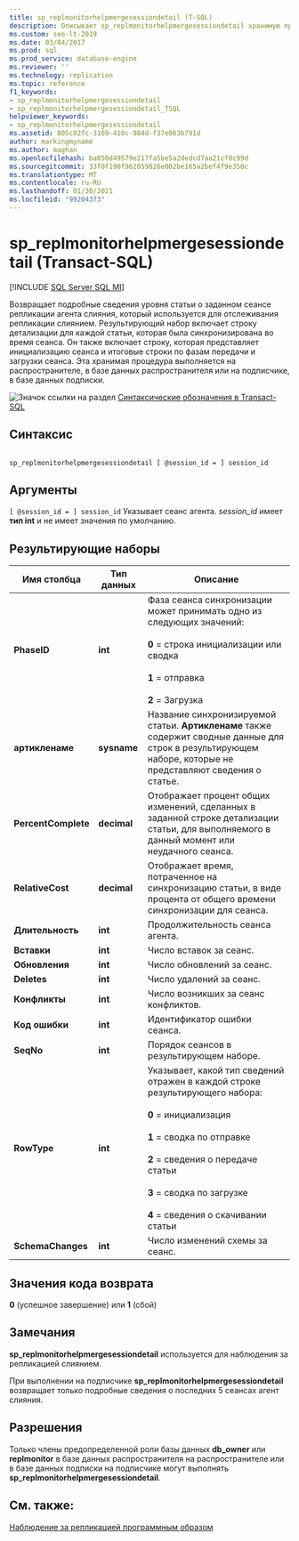 ```yaml
---
title: sp_replmonitorhelpmergesessiondetail (T-SQL)
description: Описывает sp_replmonitorhelpmergesessiondetail хранимую процедуру, которая возвращает подробные сведения об определенном сеансе репликации агент слияния.
ms.custom: seo-lt-2019
ms.date: 03/04/2017
ms.prod: sql
ms.prod_service: database-engine
ms.reviewer: ''
ms.technology: replication
ms.topic: reference
f1_keywords:
- sp_replmonitorhelpmergesessiondetail
- sp_replmonitorhelpmergesessiondetail_TSQL
helpviewer_keywords:
- sp_replmonitorhelpmergesessiondetail
ms.assetid: 805c92fc-3169-410c-984d-f37e063b791d
author: markingmyname
ms.author: maghan
ms.openlocfilehash: ba050d49579e217fa5be5a2dedcd7aa21cf0c99d
ms.sourcegitcommit: 33f0f190f962059826e002be165a2bef4f9e350c
ms.translationtype: MT
ms.contentlocale: ru-RU
ms.lasthandoff: 01/30/2021
ms.locfileid: "99204373"
---
```

# <a name="sp_replmonitorhelpmergesessiondetail-transact-sql"></a>sp_replmonitorhelpmergesessiondetail (Transact-SQL)
[!INCLUDE [SQL Server SQL MI](../../includes/applies-to-version/sql-asdbmi.md)]

  Возвращает подробные сведения уровня статьи о заданном сеансе репликации агента слияния, который используется для отслеживания репликации слиянием. Результирующий набор включает строку детализации для каждой статьи, которая была синхронизирована во время сеанса. Он также включает строку, которая представляет инициализацию сеанса и итоговые строки по фазам передачи и загрузки сеанса. Эта хранимая процедура выполняется на распространителе, в базе данных распространителя или на подписчике, в базе данных подписки.  
  
 ![Значок ссылки на раздел](../../database-engine/configure-windows/media/topic-link.gif "Значок ссылки на раздел") [Синтаксические обозначения в Transact-SQL](../../t-sql/language-elements/transact-sql-syntax-conventions-transact-sql.md)  
  
## <a name="syntax"></a>Синтаксис  
  
```  
  
sp_replmonitorhelpmergesessiondetail [ @session_id = ] session_id  
```  
  
## <a name="arguments"></a>Аргументы  
`[ @session_id = ] session_id` Указывает сеанс агента. *session_id* имеет **тип int** и не имеет значения по умолчанию.  
  
## <a name="result-sets"></a>Результирующие наборы  
  
|Имя столбца|Тип данных|Описание|  
|-----------------|---------------|-----------------|  
|**PhaseID**|**int**|Фаза сеанса синхронизации может принимать одно из следующих значений:<br /><br /> **0** = строка инициализации или сводка<br /><br /> **1** = отправка<br /><br /> **2** = Загрузка|  
|**артикленаме**|**sysname**|Название синхронизируемой статьи. **Артикленаме** также содержит сводные данные для строк в результирующем наборе, которые не представляют сведения о статье.|  
|**PercentComplete**|**decimal**|Отображает процент общих изменений, сделанных в заданной строке детализации статьи, для выполняемого в данный момент или неудачного сеанса.|  
|**RelativeCost**|**decimal**|Отображает время, потраченное на синхронизацию статьи, в виде процента от общего времени синхронизации для сеанса.|  
|**Длительность**|**int**|Продолжительность сеанса агента.|  
|**Вставки**|**int**|Число вставок за сеанс.|  
|**Обновления**|**int**|Число обновлений за сеанс.|  
|**Deletes**|**int**|Число удалений за сеанс.|  
|**Конфликты**|**int**|Число возникших за сеанс конфликтов.|  
|**Код ошибки**|**int**|Идентификатор ошибки сеанса.|  
|**SeqNo**|**int**|Порядок сеансов в результирующем наборе.|  
|**RowType**|**int**|Указывает, какой тип сведений отражен в каждой строке результирующего набора:<br /><br /> **0** = инициализация<br /><br /> **1** = сводка по отправке<br /><br /> **2** = сведения о передаче статьи<br /><br /> **3** = сводка по загрузке<br /><br /> **4** = сведения о скачивании статьи|  
|**SchemaChanges**|**int**|Число изменений схемы за сеанс.|  
  
## <a name="return-code-values"></a>Значения кода возврата  
 **0** (успешное завершение) или **1** (сбой)  
  
## <a name="remarks"></a>Замечания  
 **sp_replmonitorhelpmergesessiondetail** используется для наблюдения за репликацией слиянием.  
  
 При выполнении на подписчике **sp_replmonitorhelpmergesessiondetail** возвращает только подробные сведения о последних 5 сеансах агент слияния.  
  
## <a name="permissions"></a>Разрешения  
 Только члены предопределенной роли базы данных **db_owner** или **replmonitor** в базе данных распространителя на распространителе или в базе данных подписки на подписчике могут выполнять **sp_replmonitorhelpmergesessiondetail**.  
  
## <a name="see-also"></a>См. также:  
 [Наблюдение за репликацией программным образом](../../relational-databases/replication/monitor/programmatically-monitor-replication.md)  
  
  
